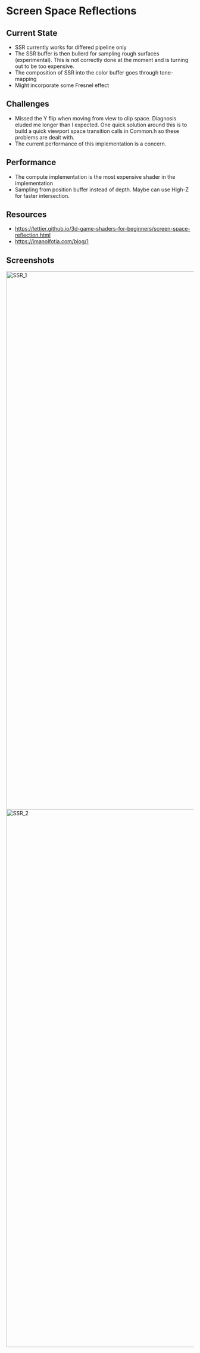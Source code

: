 # Screen Space Reflections
## Current State
* SSR currently works for differed pipeline only
* The SSR buffer is then bullerd for sampling rough surfaces (experimental). This is not correctly done at the moment and is turning out to be too expensive.
* The composition of SSR into the color buffer goes through tone-mapping
* Might incorporate some Fresnel effect

## Challenges
* Missed the Y flip when moving from view to clip space. Diagnosis eluded me longer than I expected. One quick solution around this is to build a quick viewport space transition calls in Common.h so these problems are dealt with.
* The current performance of this implementation is a concern.

## Performance 
* The compute implementation is the most expensive shader in the implementation
* Sampling from position buffer instead of depth. Maybe can use High-Z for faster intersection. 

## Resources
* https://lettier.github.io/3d-game-shaders-for-beginners/screen-space-reflection.html
* https://imanolfotia.com/blog/1
  
## Screenshots
<img width="1444" alt="SSR_1" src="https://github.com/kapvipoor/VFrame/blob/main/notes/assets/SSR_1.PNG">
<img width="1444" alt="SSR_2" src="https://github.com/kapvipoor/VFrame/blob/main/notes/assets/SSR_2.PNG">
